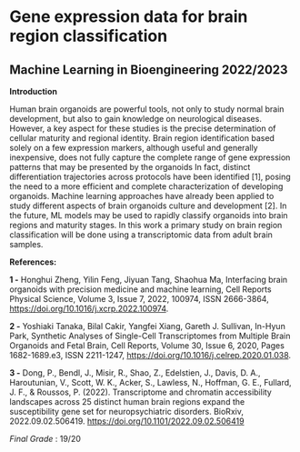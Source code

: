# Gene expression data for brain region classification
## Machine Learning in Bioengineering 2022/2023
**Introduction**

Human brain organoids are powerful tools, not only to study normal brain development, but 
also to gain knowledge on neurological diseases. However, a key aspect for these studies is 
the precise determination of cellular maturity and regional identity. Brain region identification 
based solely on a few expression markers, although useful and generally inexpensive, does
not fully capture the complete range of gene expression patterns that may be presented by
the organoids In fact, distinct differentiation trajectories across protocols have been identified [1], 
posing the need to a more efficient and complete characterization of developing organoids.
Machine learning approaches have already been applied to study different aspects of brain 
organoids culture and development [2]. In the future, ML models may be used to rapidly classify 
organoids into brain regions and maturity stages. In this work a primary study on brain region classification will be done using a transcriptomic 
data from adult brain samples.

**References:**

**1 -** Honghui Zheng, Yilin Feng, Jiyuan Tang, Shaohua Ma, Interfacing brain organoids with 
precision medicine and machine learning, Cell Reports Physical Science, Volume 3, Issue 7, 
2022, 100974, ISSN 2666-3864, https://doi.org/10.1016/j.xcrp.2022.100974.

**2 -** Yoshiaki Tanaka, Bilal Cakir, Yangfei Xiang, Gareth J. Sullivan, In-Hyun Park, Synthetic 
Analyses of Single-Cell Transcriptomes from Multiple Brain Organoids and Fetal Brain, Cell 
Reports, Volume 30, Issue 6, 2020, Pages 1682-1689.e3, ISSN 2211-1247, 
https://doi.org/10.1016/j.celrep.2020.01.038.

**3 -** Dong, P., Bendl, J., Misir, R., Shao, Z., Edelstien, J., Davis, D. A., Haroutunian, V., Scott, 
W. K., Acker, S., Lawless, N., Hoffman, G. E., Fullard, J. F., & Roussos, P. (2022). 
Transcriptome and chromatin accessibility landscapes across 25 distinct human brain regions 
expand the susceptibility gene set for neuropsychiatric disorders. BioRxiv, 
2022.09.02.506419. https://doi.org/10.1101/2022.09.02.506419

_Final Grade_ : 19/20
